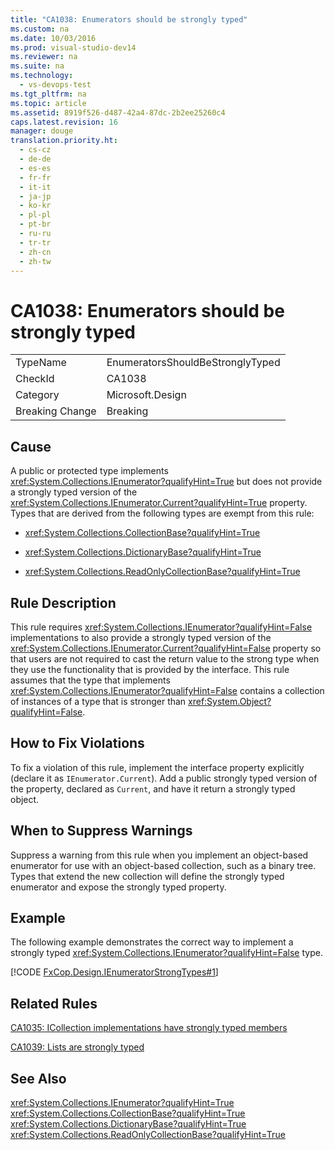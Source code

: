 ```yaml
---
title: "CA1038: Enumerators should be strongly typed"
ms.custom: na
ms.date: 10/03/2016
ms.prod: visual-studio-dev14
ms.reviewer: na
ms.suite: na
ms.technology: 
  - vs-devops-test
ms.tgt_pltfrm: na
ms.topic: article
ms.assetid: 8919f526-d487-42a4-87dc-2b2ee25260c4
caps.latest.revision: 16
manager: douge
translation.priority.ht: 
  - cs-cz
  - de-de
  - es-es
  - fr-fr
  - it-it
  - ja-jp
  - ko-kr
  - pl-pl
  - pt-br
  - ru-ru
  - tr-tr
  - zh-cn
  - zh-tw
---
```

# CA1038: Enumerators should be strongly typed
|||  
|-|-|  
|TypeName|EnumeratorsShouldBeStronglyTyped|  
|CheckId|CA1038|  
|Category|Microsoft.Design|  
|Breaking Change|Breaking|  
  
## Cause  
 A public or protected type implements <xref:System.Collections.IEnumerator?qualifyHint=True> but does not provide a strongly typed version of the <xref:System.Collections.IEnumerator.Current?qualifyHint=True> property. Types that are derived from the following types are exempt from this rule:  
  
-   <xref:System.Collections.CollectionBase?qualifyHint=True>  
  
-   <xref:System.Collections.DictionaryBase?qualifyHint=True>  
  
-   <xref:System.Collections.ReadOnlyCollectionBase?qualifyHint=True>  
  
## Rule Description  
 This rule requires <xref:System.Collections.IEnumerator?qualifyHint=False> implementations to also provide a strongly typed version of the <xref:System.Collections.IEnumerator.Current?qualifyHint=False> property so that users are not required to cast the return value to the strong type when they use the functionality that is provided by the interface. This rule assumes that the type that implements <xref:System.Collections.IEnumerator?qualifyHint=False> contains a collection of instances of a type that is stronger than <xref:System.Object?qualifyHint=False>.  
  
## How to Fix Violations  
 To fix a violation of this rule, implement the interface property explicitly (declare it as `IEnumerator.Current`). Add a public strongly typed version of the property, declared as `Current`, and have it return a strongly typed object.  
  
## When to Suppress Warnings  
 Suppress a warning from this rule when you implement an object-based enumerator for use with an object-based collection, such as a binary tree. Types that extend the new collection will define the strongly typed enumerator and expose the strongly typed property.  
  
## Example  
 The following example demonstrates the correct way to implement a strongly typed <xref:System.Collections.IEnumerator?qualifyHint=False> type.  
  
 [!CODE [FxCop.Design.IEnumeratorStrongTypes#1](../CodeSnippet/VS_Snippets_CodeAnalysis/FxCop.Design.IEnumeratorStrongTypes#1)]  
  
## Related Rules  
 [CA1035: ICollection implementations have strongly typed members](../VS_IDE/CA1035--ICollection-implementations-have-strongly-typed-members.md)  
  
 [CA1039: Lists are strongly typed](../VS_IDE/CA1039--Lists-are-strongly-typed.md)  
  
## See Also  
 <xref:System.Collections.IEnumerator?qualifyHint=True>   
 <xref:System.Collections.CollectionBase?qualifyHint=True>   
 <xref:System.Collections.DictionaryBase?qualifyHint=True>   
 <xref:System.Collections.ReadOnlyCollectionBase?qualifyHint=True>
